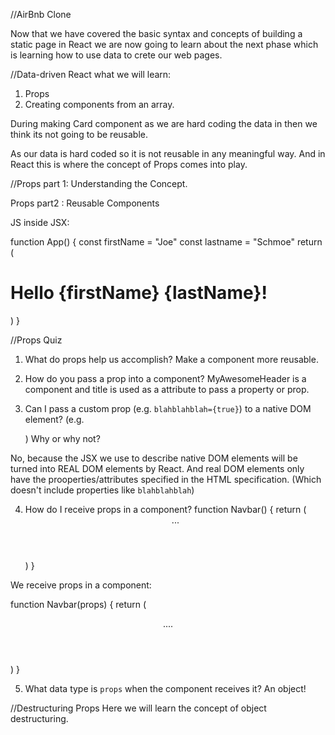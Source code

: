 //AirBnb Clone

Now that we have covered the basic syntax and concepts of building a static page in React we are now going to learn about the next phase which is learning how to use data to crete our web pages.

//Data-driven React
what we will learn:

1. Props
2. Creating components from an array.

During making Card component as we are hard coding the data in then we think its not going to be reusable.

As our data is hard coded so it is not reusable in any meaningful way. And in React this is where the concept of Props comes into play.

//Props part 1: Understanding the Concept.

Props part2 : Reusable Components

JS inside JSX:

function App() {
const firstName = "Joe"
const lastname = "Schmoe"
return (

<h1>Hello {firstName} {lastName}! </h1>
)
}

//Props Quiz

1. What do props help us accomplish?
   Make a component more reusable.

2. How do you pass a prop into a component?
   <MyAwesomeHeader title="???" />
   MyAwesomeHeader is a component and title is used as a attribute to pass a property or prop.

3. Can I pass a custom prop (e.g. `blahblahblah={true}`) to a native
   DOM element? (e.g. <div blahblahblah={true}>) Why or why not?

No, because the JSX we use to describe native DOM elements will
be turned into REAL DOM elements by React. And real DOM elements
only have the prooperties/attributes specified in the HTML specification.
(Which doesn't include properties like `blahblahblah`)

4. How do I receive props in a component?
function Navbar() {
    return (
        <header>
            ...
        </header>
    )
}

We receive props in a component:

function Navbar(props) {
    <!-- console.log(props) -->
    return (
        <header>
          ....
        </header>
    )
}


5. What data type is `props` when the
   component receives it?
 An object!

//Destructuring Props
Here we will learn the concept of object destructuring.
